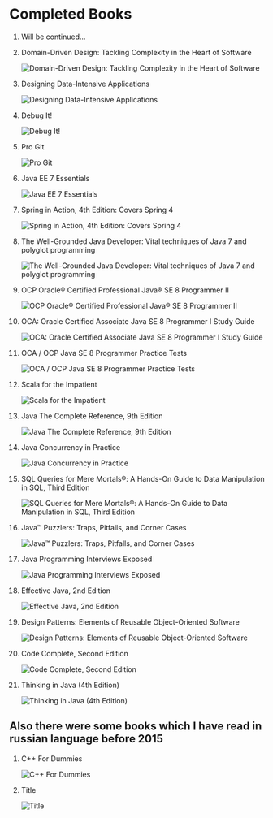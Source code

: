 # Completed Books

1. Will be continued...

1. Domain-Driven Design: Tackling Complexity in the Heart of Software

    ![Domain-Driven Design: Tackling Complexity in the Heart of Software](https://learning.oreilly.com/library/cover/0321125215/)

1. Designing Data-Intensive Applications

    ![Designing Data-Intensive Applications](https://learning.oreilly.com/library/cover/9781491903063/)

1. Debug It!

    ![Debug It!](https://learning.oreilly.com/library/cover/9781680500110/)

1. Pro Git

    ![Pro Git](https://learning.oreilly.com/library/cover/9781430218333/)

1. Java EE 7 Essentials

    ![Java EE 7 Essentials](https://learning.oreilly.com/library/cover/9781449370589/)

1. Spring in Action, 4th Edition: Covers Spring 4

    ![Spring in Action, 4th Edition: Covers Spring 4](https://learning.oreilly.com/library/cover/9781617291203/)

1. The Well-Grounded Java Developer: Vital techniques of Java 7 and polyglot programming

    ![The Well-Grounded Java Developer: Vital techniques of Java 7 and polyglot programming](https://learning.oreilly.com/library/cover/9781617290060/)

1. OCP Oracle® Certified Professional Java® SE 8 Programmer II

    ![OCP Oracle® Certified Professional Java® SE 8 Programmer II](https://learning.oreilly.com/library/cover/9781119067900/)

1. OCA: Oracle Certified Associate Java SE 8 Programmer I Study Guide

    ![OCA: Oracle Certified Associate Java SE 8 Programmer I Study Guide](https://learning.oreilly.com/library/cover/9781118957424/)

1. OCA / OCP Java SE 8 Programmer Practice Tests

    ![OCA / OCP Java SE 8 Programmer Practice Tests](https://learning.oreilly.com/library/cover/9781119363392/)

1. Scala for the Impatient

    ![Scala for the Impatient](https://learning.oreilly.com/library/cover/9780132761772/)

1. Java The Complete Reference, 9th Edition

    ![Java The Complete Reference, 9th Edition](https://learning.oreilly.com/library/cover/9780071808552/)        

1. Java Concurrency in Practice

    ![Java Concurrency in Practice](https://learning.oreilly.com/library/cover/0321349601/)           

1. SQL Queries for Mere Mortals®: A Hands-On Guide to Data Manipulation in SQL, Third Edition

    ![SQL Queries for Mere Mortals®: A Hands-On Guide to Data Manipulation in SQL, Third Edition](https://learning.oreilly.com/library/cover/9780133824889/)

1. Java™ Puzzlers: Traps, Pitfalls, and Corner Cases

    ![Java™ Puzzlers: Traps, Pitfalls, and Corner Cases](https://learning.oreilly.com/library/cover/032133678X/)

1. Java Programming Interviews Exposed

    ![Java Programming Interviews Exposed](https://learning.oreilly.com/library/cover/9781118722886/)        

1. Effective Java, 2nd Edition

    ![Effective Java, 2nd Edition](https://learning.oreilly.com/library/cover/9780137150021/)           
      

1. Design Patterns: Elements of Reusable Object-Oriented Software

    ![Design Patterns: Elements of Reusable Object-Oriented Software](https://learning.oreilly.com/library/cover/0201633612/) 

1. Code Complete, Second Edition

    ![Code Complete, Second Edition](https://learning.oreilly.com/library/cover/0735619670/)        

1. Thinking in Java (4th Edition) 

    ![Thinking in Java (4th Edition) ](https://images-na.ssl-images-amazon.com/images/I/51a3i4guwhL._SX376_BO1,204,203,200_.jpg)    
 

## Also there were some books which I have read in russian language before 2015      

1. C++ For Dummies

    ![C++ For Dummies](url)           

1. Title

    ![Title](url)         